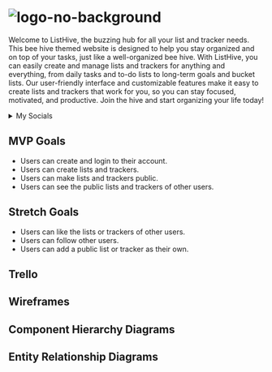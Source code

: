 # ![logo-no-background](https://user-images.githubusercontent.com/117141950/230471210-3e79b296-e25a-4d3f-ac3f-1335bfda5aaa.png)

Welcome to ListHive, the buzzing hub for all your list and tracker needs. This bee hive themed website is designed to help you stay organized and on top of your tasks, just like a well-organized bee hive. With ListHive, you can easily create and manage lists and trackers for anything and everything, from daily tasks and to-do lists to long-term goals and bucket lists. Our user-friendly interface and customizable features make it easy to create lists and trackers that work for you, so you can stay focused, motivated, and productive. Join the hive and start organizing your life today!

<details>
    <summary> My Socials </summary>

- [GitHub](https://github.com/meixingc)
- [LinkedIn](https://www.linkedin.com/in/meixingc/)

</details>

## MVP Goals
- Users can create and login to their account. 
- Users can create lists and trackers.
- Users can make lists and trackers public.
- Users can see the public lists and trackers of other users.

## Stretch Goals
- Users can like the lists or trackers of other users.
- Users can follow other users.
- Users can add a public list or tracker as their own.

## Trello

## Wireframes

## Component Hierarchy Diagrams

## Entity Relationship Diagrams
